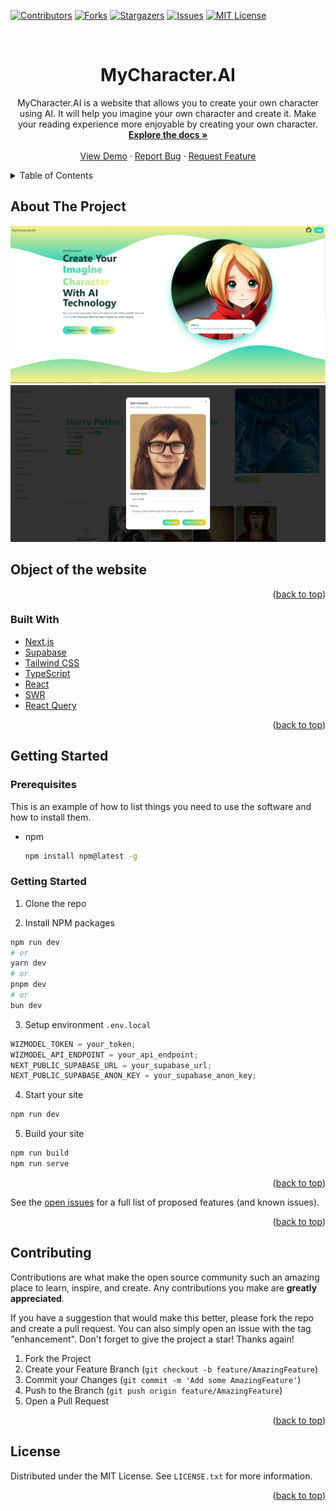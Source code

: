 <div id="top"></div>
<!--
*** Thanks for checking out the mycharacter.ai. If you have a suggestion
*** that would make this better, please fork the repo and create a pull request
*** or simply open an issue with the tag "enhancement".
*** Don't forget to give the project a star!
*** Thanks again! Now go create something AMAZING! :D
-->

<!-- PROJECT SHIELDS -->
<!--
*** I'm using markdown "reference style" links for readability.
*** Reference links are enclosed in brackets [ ] instead of parentheses ( ).
*** See the bottom of this document for the declaration of the reference variables
*** for contributors-url, forks-url, etc. This is an optional, concise syntax you may use.
*** https://www.markdownguide.org/basic-syntax/#reference-style-links
-->

[![Contributors][contributors-shield]][contributors-url]
[![Forks][forks-shield]][forks-url]
[![Stargazers][stars-shield]][stars-url]
[![Issues][issues-shield]][issues-url]
[![MIT License][license-shield]][license-url]

<!-- PROJECT LOGO -->
<br />
<div align="center">
  <h1 align="center">MyCharacter.AI</h1>

  <p align="center">
    MyCharacter.AI is a website that allows you to create your own character using AI.
    It will help you imagine your own character and create it. 
    Make your reading experience more enjoyable by creating your own character.
    <br />
    <a href="https://github.com/siraom15/mycharacter.ai"><strong>Explore the docs »</strong></a>
    <br />
    <br />
    <a href="https://mycharacter-ai.vercel.app/">View Demo</a>
    ·
    <a href="https://github.com/siraom15/mycharacter.ai/issues">Report Bug</a>
    ·
    <a href="https://github.com/siraom15/mycharacter.ai/issues">Request Feature</a>
  </p>
</div>

<!-- TABLE OF CONTENTS -->
<details>
  <summary>Table of Contents</summary>
  <ol>
    <li>
      <a href="#about-the-project">About The Project</a>
      <ul>
        <li><a href="#built-with">Built With</a></li>
      </ul>
    </li>
    <li>
      <a href="#getting-started">Getting Started</a>
      <ul>
        <li><a href="#prerequisites">Prerequisites</a></li>
        <li><a href="#installation">Installation</a></li>
      </ul>
    </li>
    <li><a href="#contributing">Contributing</a></li>
    <li><a href="#license">License</a></li>
  </ol>
</details>

<!-- ABOUT THE PROJECT -->

## About The Project

[![Product Name Screen Shot][product-screenshot]](https://mycharacter-ai.vercel.app//)
[![Product Name Screen Shot][product-screenshot-2]](https://mycharacter-ai.vercel.app//)

## Object of the website

<p align="right">(<a href="#top">back to top</a>)</p>

### Built With

- [Next.js](https://nextjs.org/)
- [Supabase](https://supabase.io/)
- [Tailwind CSS](https://tailwindcss.com/)
- [TypeScript](https://www.typescriptlang.org/)
- [React](https://reactjs.org/)
- [SWR](https://swr.vercel.app/)
- [React Query](https://react-query.tanstack.com/)

<p align="right">(<a href="#top">back to top</a>)</p>

<!-- GETTING STARTED -->

## Getting Started

### Prerequisites

This is an example of how to list things you need to use the software and how to install them.

- npm
  ```sh
  npm install npm@latest -g
  ```

### Getting Started

1. Clone the repo

2. Install NPM packages

```sh
npm run dev
# or
yarn dev
# or
pnpm dev
# or
bun dev
```

3. Setup environment `.env.local`

```js
WIZMODEL_TOKEN = your_token;
WIZMODEL_API_ENDPOINT = your_api_endpoint;
NEXT_PUBLIC_SUPABASE_URL = your_supabase_url;
NEXT_PUBLIC_SUPABASE_ANON_KEY = your_supabase_anon_key;
```

4. Start your site

```js
npm run dev
```

5. Build your site

```js
npm run build
npm run serve
```

<p align="right">(<a href="#top">back to top</a>)</p>

See the [open issues](https://github.com/siraom15/mycharacter.ai/issues) for a full list of proposed features (and known issues).

<p align="right">(<a href="#top">back to top</a>)</p>

<!-- CONTRIBUTING -->

## Contributing

Contributions are what make the open source community such an amazing place to learn, inspire, and create. Any contributions you make are **greatly appreciated**.

If you have a suggestion that would make this better, please fork the repo and create a pull request. You can also simply open an issue with the tag "enhancement".
Don't forget to give the project a star! Thanks again!

1. Fork the Project
2. Create your Feature Branch (`git checkout -b feature/AmazingFeature`)
3. Commit your Changes (`git commit -m 'Add some AmazingFeature'`)
4. Push to the Branch (`git push origin feature/AmazingFeature`)
5. Open a Pull Request

<p align="right">(<a href="#top">back to top</a>)</p>

<!-- LICENSE -->

## License

Distributed under the MIT License. See `LICENSE.txt` for more information.

<p align="right">(<a href="#top">back to top</a>)</p>

<!-- MARKDOWN LINKS & IMAGES -->
<!-- https://www.markdownguide.org/basic-syntax/#reference-style-links -->

[contributors-shield]: https://img.shields.io/github/contributors/siraom15/mycharacter.ai.svg?style=for-the-badge
[contributors-url]: https://github.com/siraom15/mycharacter.ai/graphs/contributors
[forks-shield]: https://img.shields.io/github/forks/siraom15/mycharacter.ai.svg?style=for-the-badge
[forks-url]: https://github.com/siraom15/mycharacter.ai/network/members
[stars-shield]: https://img.shields.io/github/stars/siraom15/mycharacter.ai.svg?style=for-the-badge
[stars-url]: https://github.com/siraom15/mycharacter.ai/stargazers
[issues-shield]: https://img.shields.io/github/issues/siraom15/mycharacter.ai.svg?style=for-the-badge
[issues-url]: https://github.com/siraom15/mycharacter.ai/issues
[license-shield]: https://img.shields.io/github/license/siraom15/mycharacter.ai.svg?style=for-the-badge
[license-url]: https://github.com/siraom15/mycharacter.ai/blob/master/LICENSE.txt
[linkedin-shield]: https://img.shields.io/badge/-LinkedIn-black.svg?style=for-the-badge&logo=linkedin&colorB=555
[product-screenshot]: ./demo-image/main.png
[product-screenshot-2]: ./demo-image/create-character.png
